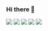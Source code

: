 ### Hi there 👋

![](https://github-profile-summary-cards.vercel.app/api/cards/profile-details?username=GG-highness&theme=dracula)
![](https://github-profile-summary-cards.vercel.app/api/cards/repos-per-language?username=GG-highness&theme=dracula)
![](https://github-profile-summary-cards.vercel.app/api/cards/most-commit-language?username=GG-highness&theme=dracula)
![](https://github-profile-summary-cards.vercel.app/api/cards/stats?username=GG-highness&theme=dracula)
![](https://github-profile-summary-cards.vercel.app/api/cards/productive-time?username=GG-highness&theme=dracula)
